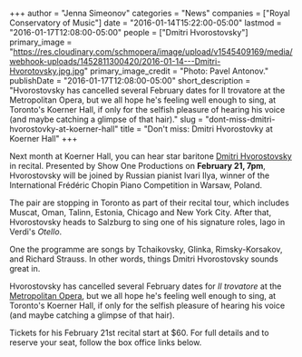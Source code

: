 +++
author = "Jenna Simeonov"
categories = "News"
companies = ["Royal Conservatory of Music"]
date = "2016-01-14T15:22:00-05:00"
lastmod = "2016-01-17T12:08:00-05:00"
people = ["Dmitri Hvorostovsky"]
primary_image = "https://res.cloudinary.com/schmopera/image/upload/v1545409169/media/webhook-uploads/1452811300420/2016-01-14---Dmitri-Hvorotovsky.jpg.jpg"
primary_image_credit = "Photo: Pavel Antonov."
publishDate = "2016-01-17T12:08:00-05:00"
short_description = "Hvorostovsky has cancelled several February dates for Il trovatore at the Metropolitan Opera, but we all hope he&#039;s feeling well enough to sing, at Toronto&#039;s Koerner Hall, if only for the selfish pleasure of hearing his voice (and maybe catching a glimpse of that hair)."
slug = "dont-miss-dmitri-hvorostovky-at-koerner-hall"
title = "Don&#039;t miss: Dmitri Hvorostovky at Koerner Hall"
+++

Next month at Koerner Hall, you can hear star baritone [Dmitri Hvorostovsky](/scene/people/dmitri-hvorostovsky/) in recital. Presented by Show One Productions on **February 21, 7pm**, Hvorostovsky will be joined by Russian pianist Ivari Ilya, winner of the International Frédéric Chopin Piano Competition in Warsaw, Poland. 

The pair are stopping in Toronto as part of their recital tour, which includes Muscat, Oman, Talinn, Estonia, Chicago and New York City. After that, Hvorostovsky heads to Salzburg to sing one of his signature roles, Iago in Verdi's *Otello*.

One the programme are songs by Tchaikovsky, Glinka, Rimsky-Korsakov, and Richard Strauss. In other words, things Dmitri Hvorostovsky sounds great in.

Hvorostovsky has cancelled several February dates for *Il trovatore* at the [Metropolitan Opera](/scene/companies/the-metropolitan-opera/), but we all hope he's feeling well enough to sing, at Toronto's Koerner Hall, if only for the selfish pleasure of hearing his voice (and maybe catching a glimpse of that hair).

Tickets for his February 21st recital start at $60. For full details and to reserve your seat, follow the box office links below.


